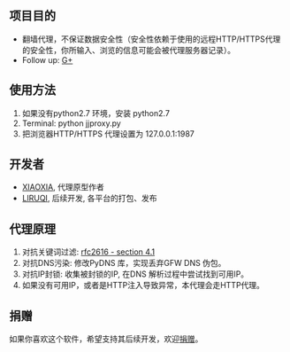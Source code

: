 项目目的
--------
* 翻墙代理，不保证数据安全性（安全性依赖于使用的远程HTTP/HTTPS代理的安全性，你所输入、浏览的信息可能会被代理服务器记录）。
* Follow up: [G+](https://plus.google.com/b/108661470402896863593/)

使用方法
--------

1. 如果没有python2.7 环境，安装 python2.7
2. Terminal: python jjproxy.py
3. 把浏览器HTTP/HTTPS 代理设置为 127.0.0.1:1987

开发者
------
* [XIAOXIA](http://xiaoxia.org), 代理原型作者
* [LIRUQI](http://liruqi.info), 后续开发, 各平台的打包、发布

代理原理
--------

1. 对抗关键词过滤: [rfc2616 - section 4.1](http://www.w3.org/Protocols/rfc2616/rfc2616-sec4.html)
2. 对抗DNS污染: 修改PyDNS 库，实现丢弃GFW DNS 伪包。
3. 对抗IP封锁: 收集被封锁的IP, 在DNS 解析过程中尝试找到可用IP。
4. 如果没有可用IP，或者是HTTP注入导致异常，本代理会走HTTP代理。

捐赠
----
如果你喜欢这个软件，希望支持其后续开发，欢迎[捐赠](https://me.alipay.com/liruqi)。
